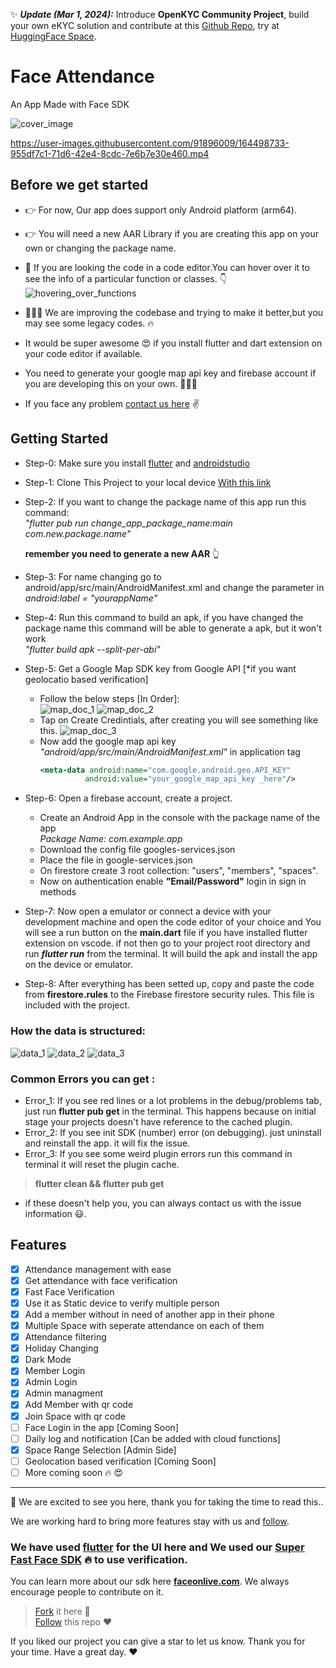 ✨ _**Update (Mar 1, 2024):**_
Introduce **OpenKYC Community Project**, build your own eKYC solution and contribute at this [Github Repo](https://github.com/FaceOnLive/OpenKYC), try at [HuggingFace Space](https://huggingface.co/spaces/FaceOnLive/OpenKYC).

# Face Attendance

An App Made with Face SDK

![cover_image](docs/github_cover.png)



https://user-images.githubusercontent.com/91896009/164498733-955df7c1-71d6-42e4-8cdc-7e6b7e30e460.mp4



## Before we get started
- 👉  For now, Our app does support only Android platform (arm64).

- 👉  You will need a new AAR Library if you are creating this app on your own or changing the package name.

- 🚀 If you are looking the code in a code editor.You can hover over it to see the info of a particular function or classes. 👇
![hovering_over_functions](docs/hovering_over_class_or_functions.png)
- 🙋🏽‍♂️ We are improving the codebase and trying to make it better,but you may see some legacy codes. 🔥


- It would be super awesome 😍  if you install flutter and dart extension on your code editor if available.

- You need to generate your google map api key and firebase account if you are developing this on your own. 🙋🏽‍♂️

- If you face any problem [contact us here](http://faceonlive.com) ✌️
  

## Getting Started
- Step-0: Make sure you install [flutter] and [androidstudio]

- Step-1: Clone This Project to your local device [With this link](https://github.com/Turing311/FaceAttendance.git)
  
- Step-2: If you want to change the package name of this app run this command: 
  <br> *"flutter pub run change_app_package_name:main com.new.package.name"*

  **remember you need to generate a new AAR** 👆


- Step-3: For name changing go to android/app/src/main/AndroidManifest.xml and change the parameter in *android:label = "yourappName"*

- Step-4: Run this command to build an apk, if you have changed the package name this command will be able to generate a apk, but it won't work <br> *"flutter build apk --split-per-abi"*

- Step-5: Get a Google Map SDK key from Google API [*if you want geolocatio based verification]
   - Follow the below steps [In Order]:<br>
    ![map_doc_1](docs/android_map_sdk.png)
    ![map_doc_2](docs/tap_on_credentials.png)<br>
   - Tap on Create Credintials, after creating you will see something like this.
    ![map_doc_3](docs/map_api_key.png)<br>
   - Now add the google map api key *"android/app/src/main/AndroidManifest.xml"* in application tag
     ``` xml
     <meta-data android:name="com.google.android.geo.API_KEY"
               android:value="your_google_map_api_key _here"/>
      ```
- Step-6: Open a firebase account, create a project.
    - Create an Android App in the console with the package name of the app
    <br> *Package Name: com.example.app*
    - Download the config file googles-services.json
    - Place the file in google-services.json
    - On firestore create 3 root collection: "users", "members", "spaces".
    - Now on authentication enable **"Email/Password"** login in sign in methods
  
- Step-7: Now open a emulator or connect a device with your development machine and open the code editor of your choice and You will see a run button on the **main.dart** file if you have installed flutter extension on vscode. if not then go to your project root directory and run **_flutter run_** from the terminal. It will build the apk and install the app on the device or emulator.

- Step-8: After everything has been setted up, copy and paste the code from **firestore.rules** to the Firebase firestore security rules. This file is included with the project.

### How the data is structured: 
![data_1](docs/database_visualization/face_attendance_data_1.png)
![data_2](docs/database_visualization/face_attendance_data_2.png)
![data_3](docs/database_visualization/face_attendance_data_3.png)

### Common Errors you can get :
- Error_1: If you see red lines or a lot problems in the debug/problems tab, just run **flutter pub get** in the terminal. This happens because on initial stage your projects doesn't have reference to the cached plugin.
- Error_2: If you see init SDK (number) error (on debugging). just uninstall and reinstall the app. it will fix the issue.
- Error_3: If you see some weird plugin errors run this command in terminal it will reset the plugin cache.
> **flutter clean && flutter pub get** 

- if these doesn't help you, you can always contact us with the issue information 😃.

## Features
- [x] Attendance management with ease
- [x] Get attendance with face verification
- [x] Fast Face Verification
- [x] Use it as Static device to verify multiple person
- [x] Add a member without in need of another app in their phone
- [x] Multiple Space with seperate attendance on each of them
- [x] Attendance filtering
- [x] Holiday Changing
- [x] Dark Mode
- [x] Member Login
- [x] Admin Login
- [x] Admin managment
- [x] Add Member with qr code
- [x] Join Space with qr code
- [ ] Face Login in the app [Coming Soon]
- [ ] Daily log and notification [Can be added with cloud functions]
- [x] Space Range Selection [Admin Side]
- [ ] Geolocation based verification [Coming Soon]
- [ ] More coming soon 🔥 😍 
<hr>

🙌  We are excited to see you here, thank you for taking the time to read this..

We are working hard to bring more features stay with us and [follow].  

### We have used [flutter] for the UI here and We used our [Super Fast Face SDK] 🔥 to use verification.

You can learn more about our sdk here **[faceonlive.com]**. We always encourage people to contribute on it.

>[Fork] it here 💙 <br>
> [Follow] this repo ❤️

If you liked our project you can give a star to let us know. Thank you for your time. Have a great day. ❤️


<!-- REFERENCES -->
[flutter]:https://docs.flutter.dev/get-started/install
[androidstudio]:https://developer.android.com/studio

[follow]: https://github.com/FaceOnLive/Mask-Face-Attendance-App-Flutter/subscription

[Fork]: https://github.com/FaceOnLive/Mask-Face-Attendance-App-Flutter/fork

[faceonlive.com]:https://faceonlive.com
[Super Fast Face SDK]: https://faceonlive.com
